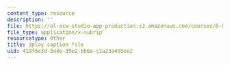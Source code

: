 ```yaml
---
content_type: resource
description: ''
file: https://ol-ocw-studio-app-production.s3.amazonaws.com/courses/6-006-introduction-to-algorithms-spring-2020/419f6e3d3a4e39e2bb6ec1a23a495ee2_KlQiwkhLBg0.srt
file_type: application/x-subrip
resourcetype: Other
title: 3play caption file
uid: 419f6e3d-3a4e-39e2-bb6e-c1a23a495ee2
---
```

